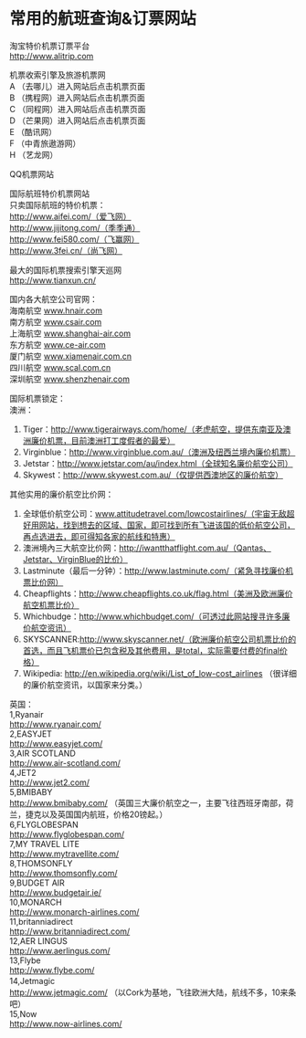 # 常用的航班查询&订票网站

淘宝特价机票订票平台  
http://www.alitrip.com  

机票收索引擎及旅游机票网  
A （去哪儿）进入网站后点击机票页面  
B （携程网）进入网站后点击机票页面  
C （同程网）进入网站后点击机票页面  
D （芒果网）进入网站后点击机票页面  
E （酷讯网）  
F （中青旅遨游网）  
H （艺龙网）  

QQ机票网站  

国际航班特价机票网站  
只卖国际航班的特价机票：  
http://www.aifei.com/（爱飞网）  
http://www.jijitong.com/（季季通）  
http://www.fei580.com/（飞赢网）  
http://www.3fei.cn/（尚飞网）  

最大的国际机票搜索引擎天巡网  
http://www.tianxun.cn/  

国内各大航空公司官网：  
海南航空 www.hnair.com  
南方航空 www.csair.com  
上海航空 www.shanghai-air.com  
东方航空 www.ce-air.com  
厦门航空 www.xiamenair.com.cn  
四川航空 www.scal.com.cn  
深圳航空 www.shenzhenair.com  

国际机票锁定：  
澳洲：  
1. Tiger：http://www.tigerairways.com/home/（老虎航空，提供东南亚及澳洲廉价机票，目前澳洲打工度假者的最爱）  
2. Virginblue：http://www.virginblue.com.au/（澳洲及纽西兰境內廉价机票）  
3. Jetstar：http://www.jetstar.com/au/index.html（全球知名廉价航空公司）  
4. Skywest：http://www.skywest.com.au/（仅提供西澳地区的廉价航空）  

其他实用的廉价航空比价网：  
1. 全球低价航空公司：www.attitudetravel.com/lowcostairlines/（宇宙无敌超好用网站，找到想去的区域、国家，即可找到所有飞进该国的低价航空公司，再点选进去，即可得知各家的航线和特惠）  
2. 澳洲境內三大航空比价网：http://iwantthatflight.com.au/（Qantas、Jetstar、VirginBlue的比价）  
3. Lastminute（最后一分钟）：http://www.lastminute.com/（紧急寻找廉价机票比价网）  
4. Cheapflights：http://www.cheapflights.co.uk/flag.html（美洲及欧洲廉价航空机票比价）  
5. Whichbudge：http://www.whichbudget.com/（可透过此网站搜寻许多廉价航空资讯）  
6. SKYSCANNER:http://www.skyscanner.net/（欧洲廉价航空公司机票比价的首选，而且飞机票价已包含税及其他费用，是total，实际需要付费的final价格）  
7. Wikipedia: http://en.wikipedia.org/wiki/List_of_low-cost_airlines （很详细的廉价航空资讯，以国家来分类。）

英国：  
1,Ryanair  
http://www.ryanair.com/  
2,EASYJET  
http://www.easyjet.com/  
3,AIR SCOTLAND  
http://www.air-scotland.com/  
4,JET2  
http://www.jet2.com/  
5,BMIBABY  
http://www.bmibaby.com/ （英国三大廉价航空之一，主要飞往西班牙南部，荷兰，捷克以及英国国内航班，价格20镑起。）  
6,FLYGLOBESPAN  
http://www.flyglobespan.com/  
7,MY TRAVEL LITE  
http://www.mytravellite.com/  
8,THOMSONFLY  
http://www.thomsonfly.com/  
9,BUDGET AIR  
http://www.budgetair.ie/  
10,MONARCH  
http://www.monarch-airlines.com/  
11,britanniadirect  
http://www.britanniadirect.com/  
12,AER LINGUS  
http://www.aerlingus.com/  
13,Flybe  
http://www.flybe.com/  
14,Jetmagic　  
http://www.jetmagic.com/ （以Cork为基地，飞往欧洲大陆，航线不多，10来条吧）  
15,Now  
http://www.now-airlines.com/  